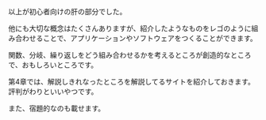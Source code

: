 以上が初心者向けの肝の部分でした。

他にも大切な概念はたくさんありますが、紹介したようなものをレゴのように組み合わせることで、アプリケーションやソフトウェアをつくることができます。

関数、分岐、繰り返しをどう組み合わせるかを考えるところが創造的なところで、おもしろいところです。

第4章では、解説しきれなったところを解説してるサイトを紹介しておきます。評判がわりといいやつです。

また、宿題的なのも載せます。
